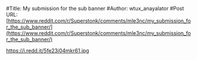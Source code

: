 #Title: My submission for the sub banner
#Author: wtux_anayalator
#Post URL: [https://www.reddit.com/r/Superstonk/comments/mle3nc/my_submission_for_the_sub_banner/](https://www.reddit.com/r/Superstonk/comments/mle3nc/my_submission_for_the_sub_banner/)


https://i.redd.it/5fe23i04mkr61.jpg